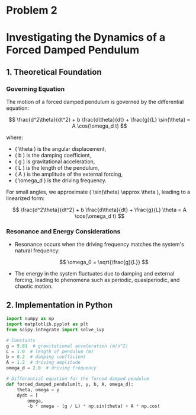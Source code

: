# Problem 2
# Investigating the Dynamics of a Forced Damped Pendulum

## 1. Theoretical Foundation

### Governing Equation
The motion of a forced damped pendulum is governed by the differential equation:

$$
\frac{d^2\theta}{dt^2} + b \frac{d\theta}{dt} + \frac{g}{L} \sin(\theta) = A \cos(\omega_d t)
$$

where:
- \( \theta \) is the angular displacement,
- \( b \) is the damping coefficient,
- \( g \) is gravitational acceleration,
- \( L \) is the length of the pendulum,
- \( A \) is the amplitude of the external forcing,
- \( \omega_d \) is the driving frequency.

For small angles, we approximate \( \sin(\theta) \approx \theta \), leading to a linearized form:

$$
\frac{d^2\theta}{dt^2} + b \frac{d\theta}{dt} + \frac{g}{L} \theta = A \cos(\omega_d t)
$$

### Resonance and Energy Considerations
- Resonance occurs when the driving frequency matches the system's natural frequency:
  
  $$
  \omega_0 = \sqrt{\frac{g}{L}}
  $$

- The energy in the system fluctuates due to damping and external forcing, leading to phenomena such as periodic, quasiperiodic, and chaotic motion.

## 2. Implementation in Python

```python
import numpy as np
import matplotlib.pyplot as plt
from scipy.integrate import solve_ivp

# Constants
g = 9.81  # gravitational acceleration (m/s^2)
L = 1.0  # length of pendulum (m)
b = 0.2  # damping coefficient
A = 1.2  # driving amplitude
omega_d = 2.0  # driving frequency

# Differential equation for the forced damped pendulum
def forced_damped_pendulum(t, y, b, A, omega_d):
    theta, omega = y
    dydt = [
        omega,
        -b * omega - (g / L) * np.sin(theta) + A * np.cos(